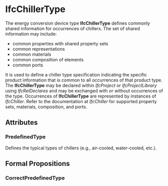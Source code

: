 # IfcChillerType

The energy conversion device type **IfcChillerType** defines commonly shared information for occurrences of chillers. The set of shared information may include:

* common properties with shared property sets
* common representations
* common materials
* common composition of elements
* common ports
<!-- end of short definition -->

It is used to define a chiller type specification indicating the specific product information that is common to all occurrences of that product type. The **IfcChillerType** may be declared within _IfcProject_ or _IfcProjectLibrary_ using _IfcRelDeclares_ and may be exchanged with or without occurrences of the type. Occurrences of **IfcChillerType** are represented by instances of _IfcChiller_. Refer to the documentation at _IfcChiller_ for supported property sets, materials, composition, and ports.

## Attributes

### PredefinedType
Defines the typical types of chillers (e.g., air-cooled, water-cooled, etc.).

## Formal Propositions

### CorrectPredefinedType

